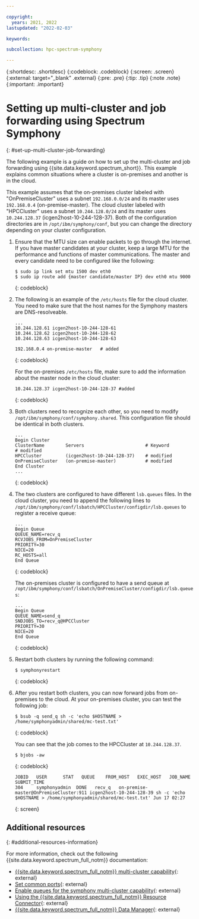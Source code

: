 ```yaml
---

copyright:
  years: 2021, 2022
lastupdated: "2022-02-03"

keywords: 

subcollection: hpc-spectrum-symphony

---
```


{:shortdesc: .shortdesc}
{:codeblock: .codeblock}
{:screen: .screen}
{:external: target="_blank" .external}
{:pre: .pre}
{:tip: .tip}
{:note .note}
{:important: .important}

# Setting up multi-cluster and job forwarding using Spectrum Symphony
{: #set-up-multi-cluster-job-forwarding}

The following example is a guide on how to set up the multi-cluster and job forwarding using {{site.data.keyword.spectrum_short}}. This example explains common situations where a cluster is on-premises and another is in the cloud.

This example assumes that the on-premises cluster labeled with "OnPremiseCluster" uses a subnet `192.168.0.0/24` and its master uses `192.168.0.4` (on-premise-master). The cloud cluster labeled with "HPCCluster" uses a subnet `10.244.128.0/24` and its master uses `10.244.128.37` (icgen2host-10-244-128-37). Both of the configuration directories are in `/opt/ibm/symphony/conf`, but you can change the directory depending on your cluster configuration.

1. Ensure that the MTU size can enable packets to go through the internet. If you have master candidates at your cluster, keep a large MTU for the performance and functions of master communications. The master and every candidate need to be configured like the following:

    ```
    $ sudo ip link set mtu 1500 dev eth0
    $ sudo ip route add {master candidate/master IP} dev eth0 mtu 9000 
    ```
    {: codeblock}

2. The following is an example of the `/etc/hosts` file for the cloud cluster. You need to make sure that the host names for the Symphony masters are DNS-resolveable.

    ```
    ...
    10.244.128.61 icgen2host-10-244-128-61
    10.244.128.62 icgen2host-10-244-128-62
    10.244.128.63 icgen2host-10-244-128-63

    192.168.0.4 on-premise-master   # added
    ```
    {: codeblock}

    For the on-premises `/etc/hosts` file, make sure to add the information about the master node in the cloud cluster:

    ```
    10.244.128.37 icgen2host-10-244-128-37 #added
    ```
    {: codeblock}

3. Both clusters need to recognize each other, so you need to modify `/opt/ibm/symphony/conf/symphony.shared`. This configuration file should be identical in both clusters.

    ```
    ...
    Begin Cluster
    ClusterName        Servers                       # Keyword             # modified
    HPCCluster         (icgen2host-10-244-128-37)    # modified
    OnPremiseCluster   (on-premise-master)           # modified
    End Cluster
    ...
    ```
    {: codeblock}

4. The two clusters are configured to have different `lsb.queues` files. In the cloud cluster, you need to append the following lines to `/opt/ibm/symphony/conf/lsbatch/HPCCluster/configdir/lsb.queues` to register a receive queue:

    ```
    ...
    Begin Queue
    QUEUE_NAME=recv_q
    RCVJOBS_FROM=OnPremiseCluster
    PRIORITY=30
    NICE=20
    RC_HOSTS=all
    End Queue
    ```
    {: codeblock}

    The on-premises cluster is configured to have a send queue at `/opt/ibm/symphony/conf/lsbatch/OnPremiseCluster/configdir/lsb.queues`:

    ```
    ...
    Begin Queue
    QUEUE_NAME=send_q
    SNDJOBS_TO=recv_q@HPCCluster
    PRIORITY=30
    NICE=20
    End Queue
    ```
    {: codeblock}

5. Restart both clusters by running the following command:

    ```
    $ symphonyrestart
    ```
    {: codeblock}

6. After you restart both clusters, you can now forward jobs from on-premises to the cloud. At your on-premises cluster, you can test the following job:

    ```
    $ bsub -q send_q sh -c 'echo $HOSTNAME > /home/symphonyadmin/shared/mc-test.txt'
    ```
    {: codeblock}

    You can see that the job comes to the HPCCluster at `10.244.128.37`.

    ```
    $ bjobs -aw
    ```
    {: codeblock}

    ```
    JOBID   USER      STAT   QUEUE    FROM_HOST   EXEC_HOST   JOB_NAME   SUBMIT_TIME
    304     symphonyadmin  DONE   recv_q   on-premise-master@OnPremiseCluster:911 icgen2host-10-244-128-39 sh -c 'echo $HOSTNAME > /home/symphonyadmin/shared/mc-test.txt' Jun 17 02:27
    ```
    {: screen}

## Additional resources
{: #additional-resources-information}

For more information, check out the following {{site.data.keyword.spectrum_full_notm}} documentation:

* [{{site.data.keyword.spectrum_full_notm}} multi-cluster capability](/docs/en/spectrum-symphony/10.1.0?topic=symphony-multicluster-capability){: external}
* [Set common ports](/docs/en/spectrum-symphony/10.1.0?topic=overview-set-common-ports){: external}
* [Enable queues for the symphony multi-cluster capability](/docs/en/spectrum-symphony/10.1.0?topic=queues-enable-multicluster){: external}
* [Using the {{site.data.keyword.spectrum_full_notm}} Resource Connector](/docs/en/spectrum-symphony/10.1.0?topic=symphony-resource-connnector){: external}
* [{{site.data.keyword.spectrum_full_notm}} Data Manager](/docs/en/spectrum-symphony/10.1.0?topic=symphony-data-manager){: external}

